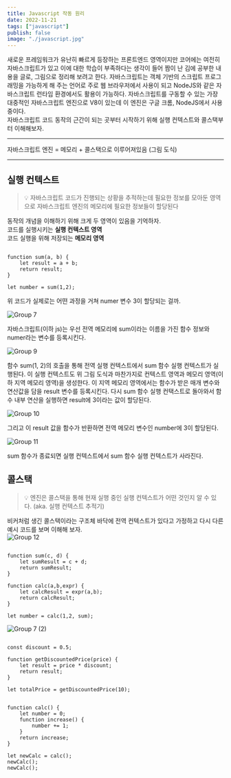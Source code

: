 ```yaml
---
title: Javascript 작동 원리
date: 2022-11-21
tags: ["javascript"]
publish: false
image: "./javascript.jpg"
---
```


새로운 프레임워크가 유난히 빠르게 등장하는 프론트엔드 영역이지만 코어에는 여전히 자바스크립트가 있고 이에 대한 학습이 부족하다는 생각이 들어 짬이 난 김에 공부한 내용을 글로, 그림으로 정리해 보려고 한다. 자바스크립트는 객체 기반의 스크립트 프로그래밍을 가능하게 해 주는 언어로 주로 웹 브라우저에서 사용이 되고 NodeJS와 같은 자바스크립트 런타임 환경에서도 활용이 가능하다. 자바스크립트를 구동할 수 있는 가장 대중적인 자바스크립트 엔진으로 V8이 있는데 이 엔진은 구글 크롬, NodeJS에서 사용 중이다.   
자바스크립트 코드 동작의 근간이 되는 곳부터 시작하기 위해 실행 컨텍스트와 콜스택부터 이해해보자.

***
자바스크립트 엔진 = 메모리 + 콜스택으로 이루어져있음 (그림 도식)
***

## 실행 컨텍스트
> 💡 자바스크립트 코드가 진행되는 상황을 추적하는데 필요한 정보를 모아둔 영역으로 자바스크립트 엔진의 메모리에 필요한 정보들이 할당된다   

동작의 개념을 이해하기 위해 크게 두 영역이 있음을 기억하자.   
코드를 실행시키는 **실행 컨텍스트 영역**   
코드 실행을 위해 저장되는 **메모리 영역**   

```js{numberLines: true}

function sum(a, b) {
    let result = a + b;
    return result;
}

let number = sum(1,2);

```

위 코드가 실제로는 어떤 과정을 거쳐 numer 변수 3이 할당되는 걸까.   
 
![Group 7](https://user-images.githubusercontent.com/24996316/203006199-a0310b46-e42d-450b-8631-50ce30686340.png)

자바스크립트(이하 js)는 우선 전역 메모리에 sum이라는 이름을 가진 함수 정보와 numer라는 변수를 등록시킨다.   
  

![Group 9](https://user-images.githubusercontent.com/24996316/203006312-553d6baf-cf0a-4ddd-bb18-11ea6bf48743.png)

함수 sum(1, 2)의 호출을 통해 전역 실행 컨텍스트에서 sum 함수 실행 컨텍스트가 실행된다. 이 실행 컨텍스트도 위 그림 도식과 마찬가지로 컨텍스트 영역과 메모리 영역(이하 지역 메모리 영역)을 생성한다. 이 지역 메모리 영역에서는 함수가 받은 매개 변수와 연산값을 담을 result 변수를 등록시킨다. 다시 sum 함수 실행 컨택스트로 돌아와서 함수 내부 연산을 실행하면 result에 3이라는 값이 할당된다.   

![Group 10](https://user-images.githubusercontent.com/24996316/203008449-c5fd724d-7e95-4dc8-bab5-7494706e2ab8.png)

그리고 이 result 값을 함수가 반환하면 전역 메모리 변수인 number에 3이 할당된다.   

![Group 11](https://user-images.githubusercontent.com/24996316/203007793-a1df4016-f966-4b94-beec-76a08e1f69d0.png)

sum 함수가 종료되면 실행 컨텍스트에서 sum 함수 실행 컨텍스트가 사라진다.   


## 콜스택
> 💡 엔진은 콜스택을 통해 현재 실행 중인 실행 컨텍스트가 어떤 것인지 알 수 있다. (aka. 실행 컨텍스트 추적기)   

비커처럼 생긴 콜스택이라는 구조체 바닥에 전역 컨텍스트가 있다고 가정하고 다시 다른 예시 코드를 보며 이해해 보자.   
![Group 12](https://user-images.githubusercontent.com/24996316/203011119-d35fbf6a-99dd-4640-af59-8dd835661313.png)


```js{numberLines: true}

function sum(c, d) {
    let sumResult = c + d;
    return sumResult;
}

function calc(a,b,expr) {
    let calcResult = expr(a,b);
    return calcResult;
}

let number = calc(1,2, sum);

```

![Group 7 (2)](https://user-images.githubusercontent.com/24996316/203011761-2ebcc9f2-6714-4ae4-ade9-a57bfb94c1e1.png)



```js{numberLines: true}

const discount = 0.5;

function getDiscountedPrice(price) {
    let result = price * discount;
    return result;
}

let totalPrice = getDiscountedPrice(10);

```

```js{numberLines: true}

function calc() {
    let number = 0;
    function increase() {
        number += 1;
    }
    return increase;
}

let newCalc = calc();
newCalc();
newCalc();

```
 
